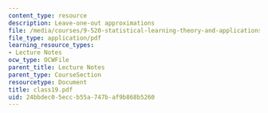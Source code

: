 ```yaml
---
content_type: resource
description: Leave-one-out approximations
file: /media/courses/9-520-statistical-learning-theory-and-applications-spring-2003/24bbdec05eccb55a747baf9b868b5260_class19.pdf
file_type: application/pdf
learning_resource_types:
- Lecture Notes
ocw_type: OCWFile
parent_title: Lecture Notes
parent_type: CourseSection
resourcetype: Document
title: class19.pdf
uid: 24bbdec0-5ecc-b55a-747b-af9b868b5260
---
```

